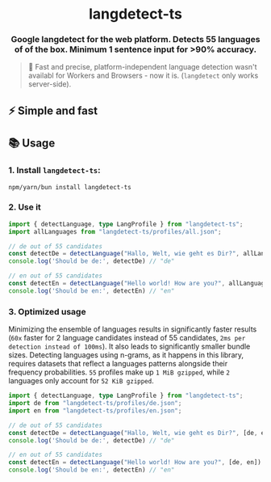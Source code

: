 <span align="center">

  # langdetect-ts

  ### Google langdetect for the web platform. Detects 55 languages of of the box. Minimum 1 sentence input for >90% accuracy.

</span>

> 🔬 Fast and precise, platform-independent language detection wasn't availabl for Workers and Browsers - now it is. (`langdetect` only works server-side). 

## ⚡ Simple and fast

## 📚 Usage

### 1. Install `langdetect-ts`:

`npm/yarn/bun install langdetect-ts`

### 2. Use it

```ts
import { detectLanguage, type LangProfile } from "langdetect-ts";
import allLanguages from "langdetect-ts/profiles/all.json";

// de out of 55 candidates
const detectDe = detectLanguage("Hallo, Welt, wie geht es Dir?", allLanguages)
console.log('Should be de:', detectDe) // "de"

// en out of 55 candidates
const detectEn = detectLanguage("Hello world! How are you?", allLanguages)
console.log('Should be en:', detectEn) // "en"
```

### 3. Optimized usage

Minimizing the ensemble of languages results in significantly faster results (`60x` faster for 2 language candidates instead of 55 candidates, `2ms per detection instead of 100ms`). It also leads to significantly smaller bundle sizes. Detecting languages using n-grams, as it happens in this library, requires datasets that reflect a languages patterns alongside their frequency probabilities. `55` profiles make up `1 MiB gzipped`, while `2` languages only account for `52 KiB gzipped`.

```ts
import { detectLanguage, type LangProfile } from "langdetect-ts";
import de from "langdetect-ts/profiles/de.json";
import en from "langdetect-ts/profiles/en.json";

// de out of 55 candidates
const detectDe = detectLanguage("Hallo, Welt, wie geht es Dir?", [de, en])
console.log('Should be de:', detectDe) // "de"

// en out of 55 candidates
const detectEn = detectLanguage("Hello world! How are you?", [de, en])
console.log('Should be en:', detectEn) // "en"
```